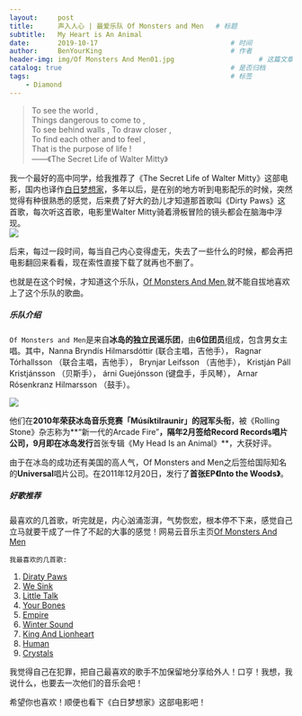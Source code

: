 ```yaml
---
layout:     post                                                           # 使用的布局（不需要改）
title:      声入人心 | 最爱乐队 Of Monsters and Men   # 标题 
subtitle:   My Heart is An Animal                                          # 副标题
date:       2019-10-17                                 # 时间
author:     BenYourKing                                # 作者
header-img: img/Of Monsters And Men01.jpg                     # 这篇文章标题背景图片
catalog: true                                          # 是否归档
tags:                                                  # 标签
    - Diamond 
---
```

               
> To see the world ,                                    
> Things dangerous to come to ,          
> To see behind walls , To draw closer ,     
> To find each other and to feel ,                        
> That is the purpose of life !      
> ——《The Secret Life of Walter Mitty》


我一个最好的高中同学，给我推荐了《The Secret Life of Walter Mitty》这部电影，国内也译作[白日梦想家](https://movie.douban.com/subject/2133323/)，多年以后，是在别的地方听到电影配乐的时候，突然觉得有种很熟悉的感觉，后来费了好大的劲儿才知道那首歌叫《Dirty Paws》这首歌，每次听这首歌，电影里Walter Mitty骑着滑板冒险的镜头都会在脑海中浮现。        
![](https://ftp.bmp.ovh/imgs/2019/10/e68a3ba58cb6f902.jpg)          
            
后来，每过一段时间，每当自己内心变得虚无，失去了一些什么的时候，都会再把电影翻回来看看，现在索性直接下载了就再也不删了。            

也就是在这个时候，才知道这个乐队，[Of Monsters And Men](https://music.douban.com/musician/114230/),就不能自拔地喜欢上了这个乐队的歌曲。        
            
##### 乐队介绍      
                
`Of Monsters and Men`是来自**冰岛的独立民谣乐团**，由**6位团员**组成，包含男女主唱。其中，Nanna Bryndís Hilmarsdóttir (联合主唱，吉他手）， Ragnar Tórhallsson （联合主唱，吉他手）， Brynjar Leifsson （吉他手）， Kristján Páll Kristjánsson （贝斯手）， árni Guejónsson (键盘手，手风琴）， Arnar Rósenkranz Hilmarsson （鼓手）。         

![](https://ftp.bmp.ovh/imgs/2019/10/6ecbfa8d84e67b0b.jpg)

他们在**2010年荣获冰岛音乐竞赛「Músíktilraunir」的冠军头衔**，被《Rolling Stone》杂志称为**“新一代的Arcade Fire”**，隔年2月签给Record Records唱片公司，9月即在冰岛发行**首张专辑《My Head Is an Animal》**，大获好评。                
            
由于在冰岛的成功还有美国的高人气，Of Monsters and Men之后签给国际知名的**Universal**唱片公司。在2011年12月20日，发行了**首张EP《Into the Woods》**。            


##### 好歌推荐          
            
最喜欢的几首歌，听完就是，内心汹涌澎湃，气势恢宏，根本停不下来，感觉自己立马就要干成了一件了不起的大事的感觉！网易云音乐主页[Of Monsters And Men](https://music.163.com/#/artist?id=98414)     

`我最喜欢的几首歌:`             
            
1. [Diraty Paws](https://music.163.com/#/song?id=28143752)
2. [We Sink](https://music.163.com/#/song?id=32451261)
3. [Little Talk](https://music.163.com/#/song?id=17810604)
4. [Your Bones](https://music.163.com/#/song?id=17810607)
5. [Empire](https://music.163.com/#/song?id=32451250)
6. [Winter Sound](https://music.163.com/#/song?id=32451269)
7. [King And Lionheart](https://music.163.com/#/song?id=17810600)
8. [Human](https://music.163.com/#/song?id=32451245)
9. [Crystals](https://music.163.com/#/song?id=31053301)     

我觉得自己在犯罪，把自己最喜欢的歌手不加保留地分享给外人！口亨！我想，我说什么，也要去一次他们的音乐会吧！            
            
            
希望你也喜欢！顺便也看下《白日梦想家》这部电影吧！               
            
                

















